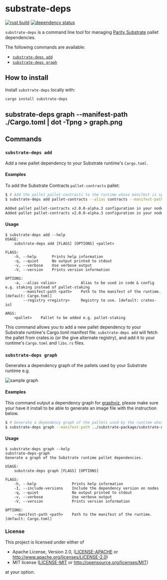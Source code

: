 substrate-deps
==============

[![rust build](https://github.com/paritytech/substrate-deps/workflows/rust/badge.svg)](https://github.com/paritytech/substrate-deps/actions)
[![dependency status](https://deps.rs/repo/github/paritytech/substrate-deps/status.svg)](https://deps.rs/repo/github/paritytech/substrate-deps)

`substrate-deps` is a command line tool for managing [Parity Substrate](http://substrate.dev) pallet dependencies.

The following commands are available:

- [`substrate-deps add`](#substrate-deps-add)
- [`substrate-deps graph`](#substrate-deps-graph)

## How to install

Install `substrate-deps` locally with:
```bash
cargo install substrate-deps
```

## substrate-deps graph --manifest-path ./Cargo.toml | dot -Tpng > graph.png


## Commands

### `substrate-deps add`

Add a new pallet dependency to your Substrate runtime's `Cargo.toml`.

#### Examples

To add the Substrate Contracts `pallet-contracts` pallet:
```sh
$ # Add the pallet pallet-contracts to the runtime whose manifest is specified as argument.
$ substrate-deps add pallet-contracts --alias contracts --manifest-path ../substrate-package/substrate-node-template/runtime/Cargo.toml

Added pallet pallet-contracts v2.0.0-alpha.3 configuration in your node runtime manifest.
Added pallet pallet-contracts v2.0.0-alpha.3 configuration in your node runtime.
```

#### Usage

```plain
$ substrate-deps add --help
USAGE:
    substrate-deps add [FLAGS] [OPTIONS] <pallet>

FLAGS:
    -h, --help       Prints help information
    -q, --quiet      No output printed to stdout
    -v, --verbose    Use verbose output
    -V, --version    Prints version information

OPTIONS:
    -a, --alias <alias>           Alias to be used in code & config e.g. staking instead of pallet-staking
        --manifest-path <path>    Path to the manifest of the runtime. [default: Cargo.toml]
        --registry <registry>     Registry to use. [default: crates-io]

ARGS:
    <pallet>    Pallet to be added e.g. pallet-staking
```

This command allows you to add a new pallet dependency to your Substrate runtime's Cargo.toml manifest file. `substrate-deps add` will fetch the pallet from crates.io (or the give alternate registry), and add it to your runtime's `Cargo.toml` and `libs.rs` files.

### `substrate-deps graph`

Generates a dependency graph of the pallets used by your Substrate runtime e.g.

![sample graph](sample-graph.png)

#### Examples

This command output a dependency graph for [graphviz](https://graphviz.gitlab.io/download/), please make sure your have it install to be able to generate an image file with the instruction below.

```sh
$ # Generate a dependency graph of the pallets used by the runtime whose manifest is specified as argument and pipe it to the dot command to generate an image file.
$ substrate-deps graph --manifest-path ../substrate-package/substrate-node-template/runtime/Cargo.toml | dot -Tpng > graph.png
```

#### Usage
```plain
$ substrate-deps graph --help
substrate-deps-graph
Generate a graph of the Substrate runtime pallet dependencies.

USAGE:
    substrate-deps graph [FLAGS] [OPTIONS]

FLAGS:
    -h, --help                Prints help information
    -I, --include-versions    Include the dependency version on nodes
    -q, --quiet               No output printed to stdout
    -v, --verbose             Use verbose output
    -V, --version             Prints version information

OPTIONS:
    --manifest-path <path>    Path to the manifest of the runtime. [default: Cargo.toml]
```

### License

This project is licensed under either of

 * Apache License, Version 2.0, ([LICENSE-APACHE](LICENSE-APACHE) or
   http://www.apache.org/licenses/LICENSE-2.0)
 * MIT license ([LICENSE-MIT](LICENSE-MIT) or
   http://opensource.org/licenses/MIT)

at your option.
